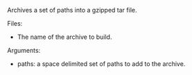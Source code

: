 Archives a set of paths into a gzipped tar file.

Files:
  * The name of the archive to build.

Arguments:
  * paths: a space delimited set of paths to add to the archive.
